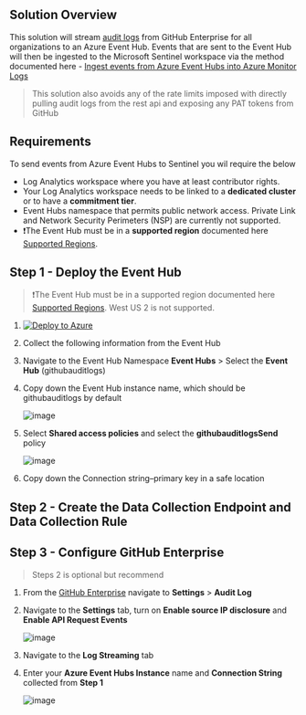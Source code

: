 
## Solution Overview
This solution will stream [audit logs](https://docs.github.com/en/enterprise-cloud@latest/admin/monitoring-activity-in-your-enterprise/reviewing-audit-logs-for-your-enterprise/about-the-audit-log-for-your-enterprise) from GitHub Enterprise for all organizations to an Azure Event Hub. Events that are sent to the Event Hub will then be ingested to the Microsoft Sentinel workspace via the method documented here - [Ingest events from Azure Event Hubs into Azure Monitor Logs](https://learn.microsoft.com/en-us/azure/azure-monitor/logs/ingest-logs-event-hub)

> This solution also avoids any of the rate limits imposed with directly pulling audit logs from the rest api and exposing any PAT tokens from GitHub

## Requirements
To send events from Azure Event Hubs to Sentinel you wil require the below

- Log Analytics workspace where you have at least contributor rights.
- Your Log Analytics workspace needs to be linked to a **dedicated cluster** or to have a **commitment tier**.
- Event Hubs namespace that permits public network access. Private Link and Network Security Perimeters (NSP) are currently not supported.
- ❗The Event Hub must be in a **supported region** documented here [Supported Regions](https://learn.microsoft.com/en-us/azure/azure-monitor/logs/ingest-logs-event-hub#supported-regions). 

## Step 1 - Deploy the Event Hub
> ❗The Event Hub must be in a supported region documented here [Supported Regions](https://learn.microsoft.com/en-us/azure/azure-monitor/logs/ingest-logs-event-hub#supported-regions). West US 2 is not supported.

1. [![Deploy to Azure](https://aka.ms/deploytoazurebutton)](https://portal.azure.com/#create/Microsoft.Template/uri/https%3A%2F%2Fraw.githubusercontent.com%2Fseanstark%2Fsentinel-tools%2Fmain%2Fdataconnectors%2FGitHubAuditLogs%2Feventhub.json)

2. Collect the following information from the Event Hub
3. Navigate to the Event Hub Namespace **Event Hubs** > Select the **Event Hub** (githubauditlogs)
4. Copy down the Event Hub instance name, which should be githubauditlogs by default
   
   ![image](https://github.com/seanstark/sentinel-tools/assets/84108246/316fe9bd-605c-4c87-a62c-9021996587b6)

6. Select **Shared access policies** and select the **githubauditlogsSend** policy
   
   ![image](https://github.com/seanstark/sentinel-tools/assets/84108246/b283f50f-c2e2-44d9-b26c-58c606791579)

8. Copy down the Connection string–primary key in a safe location

## Step 2 - Create the Data Collection Endpoint and Data Collection Rule


## Step 3 - Configure GitHub Enterprise
> Steps 2 is optional but recommend

1. From the [GitHub Enterprise](https://github.com/enterprises) navigate to **Settings** > **Audit Log**
2. Navigate to the **Settings** tab, turn on **Enable source IP disclosure** and **Enable API Request Events**
   
   ![image](https://github.com/seanstark/sentinel-tools/assets/84108246/a5c4d65a-67a6-4c69-9f61-1ae04b2f3a1b)

4. Navigate to the **Log Streaming** tab
5. Enter your **Azure Event Hubs Instance** name and **Connection String** collected from **Step 1**
   
   ![image](https://github.com/seanstark/sentinel-tools/assets/84108246/6d2a63d3-bfa1-4824-826d-7053648ff9bc)

